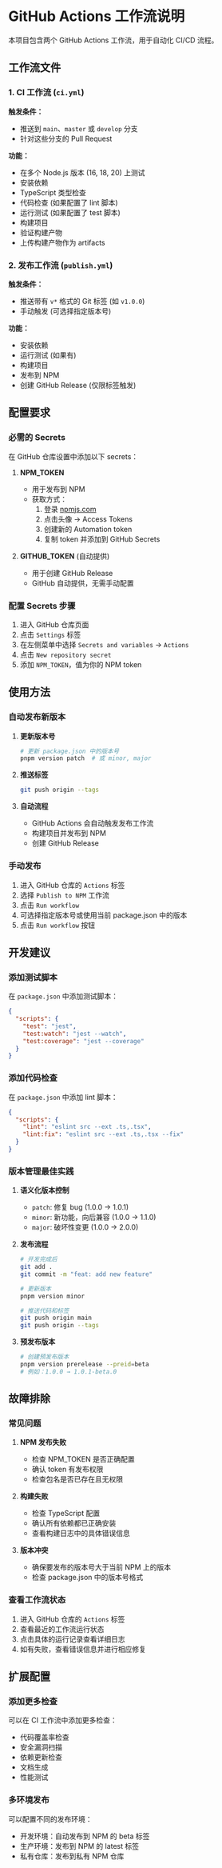 # GitHub Actions 工作流说明

本项目包含两个 GitHub Actions 工作流，用于自动化 CI/CD 流程。

## 工作流文件

### 1. CI 工作流 (`ci.yml`)

**触发条件：**
- 推送到 `main`、`master` 或 `develop` 分支
- 针对这些分支的 Pull Request

**功能：**
- 在多个 Node.js 版本 (16, 18, 20) 上测试
- 安装依赖
- TypeScript 类型检查
- 代码检查 (如果配置了 lint 脚本)
- 运行测试 (如果配置了 test 脚本)
- 构建项目
- 验证构建产物
- 上传构建产物作为 artifacts

### 2. 发布工作流 (`publish.yml`)

**触发条件：**
- 推送带有 `v*` 格式的 Git 标签 (如 `v1.0.0`)
- 手动触发 (可选择指定版本号)

**功能：**
- 安装依赖
- 运行测试 (如果有)
- 构建项目
- 发布到 NPM
- 创建 GitHub Release (仅限标签触发)

## 配置要求

### 必需的 Secrets

在 GitHub 仓库设置中添加以下 secrets：

1. **NPM_TOKEN**
   - 用于发布到 NPM
   - 获取方式：
     1. 登录 [npmjs.com](https://www.npmjs.com/)
     2. 点击头像 → Access Tokens
     3. 创建新的 Automation token
     4. 复制 token 并添加到 GitHub Secrets

2. **GITHUB_TOKEN** (自动提供)
   - 用于创建 GitHub Release
   - GitHub 自动提供，无需手动配置

### 配置 Secrets 步骤

1. 进入 GitHub 仓库页面
2. 点击 `Settings` 标签
3. 在左侧菜单中选择 `Secrets and variables` → `Actions`
4. 点击 `New repository secret`
5. 添加 `NPM_TOKEN`，值为你的 NPM token

## 使用方法

### 自动发布新版本

1. **更新版本号**
   ```bash
   # 更新 package.json 中的版本号
   pnpm version patch  # 或 minor, major
   ```

2. **推送标签**
   ```bash
   git push origin --tags
   ```

3. **自动流程**
   - GitHub Actions 会自动触发发布工作流
   - 构建项目并发布到 NPM
   - 创建 GitHub Release

### 手动发布

1. 进入 GitHub 仓库的 `Actions` 标签
2. 选择 `Publish to NPM` 工作流
3. 点击 `Run workflow`
4. 可选择指定版本号或使用当前 package.json 中的版本
5. 点击 `Run workflow` 按钮

## 开发建议

### 添加测试脚本

在 `package.json` 中添加测试脚本：

```json
{
  "scripts": {
    "test": "jest",
    "test:watch": "jest --watch",
    "test:coverage": "jest --coverage"
  }
}
```

### 添加代码检查

在 `package.json` 中添加 lint 脚本：

```json
{
  "scripts": {
    "lint": "eslint src --ext .ts,.tsx",
    "lint:fix": "eslint src --ext .ts,.tsx --fix"
  }
}
```

### 版本管理最佳实践

1. **语义化版本控制**
   - `patch`: 修复 bug (1.0.0 → 1.0.1)
   - `minor`: 新功能，向后兼容 (1.0.0 → 1.1.0)
   - `major`: 破坏性变更 (1.0.0 → 2.0.0)

2. **发布流程**
   ```bash
   # 开发完成后
   git add .
   git commit -m "feat: add new feature"
   
   # 更新版本
   pnpm version minor
   
   # 推送代码和标签
   git push origin main
   git push origin --tags
   ```

3. **预发布版本**
   ```bash
   # 创建预发布版本
   pnpm version prerelease --preid=beta
   # 例如：1.0.0 → 1.0.1-beta.0
   ```

## 故障排除

### 常见问题

1. **NPM 发布失败**
   - 检查 NPM_TOKEN 是否正确配置
   - 确认 token 有发布权限
   - 检查包名是否已存在且无权限

2. **构建失败**
   - 检查 TypeScript 配置
   - 确认所有依赖都已正确安装
   - 查看构建日志中的具体错误信息

3. **版本冲突**
   - 确保要发布的版本号大于当前 NPM 上的版本
   - 检查 package.json 中的版本号格式

### 查看工作流状态

1. 进入 GitHub 仓库的 `Actions` 标签
2. 查看最近的工作流运行状态
3. 点击具体的运行记录查看详细日志
4. 如有失败，查看错误信息并进行相应修复

## 扩展配置

### 添加更多检查

可以在 CI 工作流中添加更多检查：

- 代码覆盖率检查
- 安全漏洞扫描
- 依赖更新检查
- 文档生成
- 性能测试

### 多环境发布

可以配置不同的发布环境：

- 开发环境：自动发布到 NPM 的 beta 标签
- 生产环境：发布到 NPM 的 latest 标签
- 私有仓库：发布到私有 NPM 仓库